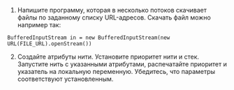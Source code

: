 1. Напишите программу, которая в несколько потоков скачивает файлы по заданному списку URL-адресов.
Скачать файл можно например так:
```
BufferedInputStream in = new BufferedInputStream(new URL(FILE_URL).openStream())
```
2. Создайте атрибуты нити. Установите приоритет нити и стек. 
Запустите нить с указанными атрибутами, распечатайте приоритет и указатель на локальную переменную. 
Убедитесь, что параметры соответствуют установленным.